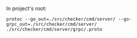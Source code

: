 In project's root:

```
protoc --go_out=./src/checker/cmd/server/ --go-grpc_out=./src/checker/cmd/server/ ./src/checker/cmd/server/grpc/.proto
```
